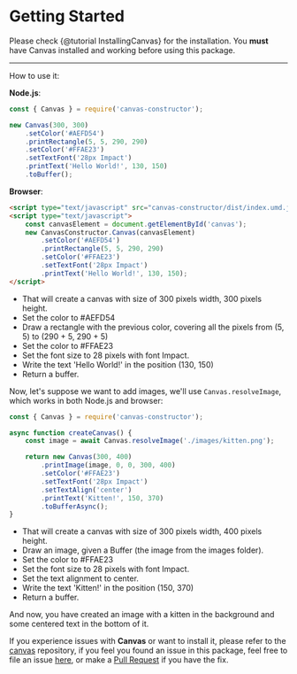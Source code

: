 # Getting Started

Please check {@tutorial InstallingCanvas} for the installation. You **must** have Canvas installed and working before
using this package.

---

How to use it:

**Node.js**:

```js
const { Canvas } = require('canvas-constructor');

new Canvas(300, 300)
	.setColor('#AEFD54')
	.printRectangle(5, 5, 290, 290)
	.setColor('#FFAE23')
	.setTextFont('28px Impact')
	.printText('Hello World!', 130, 150)
	.toBuffer();
```

**Browser**:

```html
<script type="text/javascript" src="canvas-constructor/dist/index.umd.js"></script>
<script type="text/javascript">
	const canvasElement = document.getElementById('canvas');
	new CanvasConstructor.Canvas(canvasElement)
		.setColor('#AEFD54')
		.printRectangle(5, 5, 290, 290)
		.setColor('#FFAE23')
		.setTextFont('28px Impact')
		.printText('Hello World!', 130, 150);
</script>
```

-   That will create a canvas with size of 300 pixels width, 300 pixels height.
-   Set the color to #AEFD54
-   Draw a rectangle with the previous color, covering all the pixels from (5, 5) to (290 + 5, 290 + 5)
-   Set the color to #FFAE23
-   Set the font size to 28 pixels with font Impact.
-   Write the text 'Hello World!' in the position (130, 150)
-   Return a buffer.

Now, let's suppose we want to add images, we'll use `Canvas.resolveImage`, which works in both Node.js and browser:

```js
const { Canvas } = require('canvas-constructor');

async function createCanvas() {
	const image = await Canvas.resolveImage('./images/kitten.png');

	return new Canvas(300, 400)
		.printImage(image, 0, 0, 300, 400)
		.setColor('#FFAE23')
		.setTextFont('28px Impact')
		.setTextAlign('center')
		.printText('Kitten!', 150, 370)
		.toBufferAsync();
}
```

-   That will create a canvas with size of 300 pixels width, 400 pixels height.
-   Draw an image, given a Buffer (the image from the images folder).
-   Set the color to #FFAE23
-   Set the font size to 28 pixels with font Impact.
-   Set the text alignment to center.
-   Write the text 'Kitten!' in the position (150, 370)
-   Return a buffer.

And now, you have created an image with a kitten in the background and some centered text in the bottom of it.

If you experience issues with **Canvas** or want to install it, please refer to the [canvas](https://www.npmjs.com/package/canvas) repository, if you feel you found an issue in this package, feel free to file an issue [here](https://github.com/kyranet/canvas-constructor/issues), or make a [Pull Request](https://help.github.com/articles/about-pull-requests/) if you have the fix.
